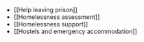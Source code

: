 - [[Help leaving prison]]
- [[Homelessness assessment]]
- [[Homelessness support]]
- [[Hostels and emergency accommodation]]
